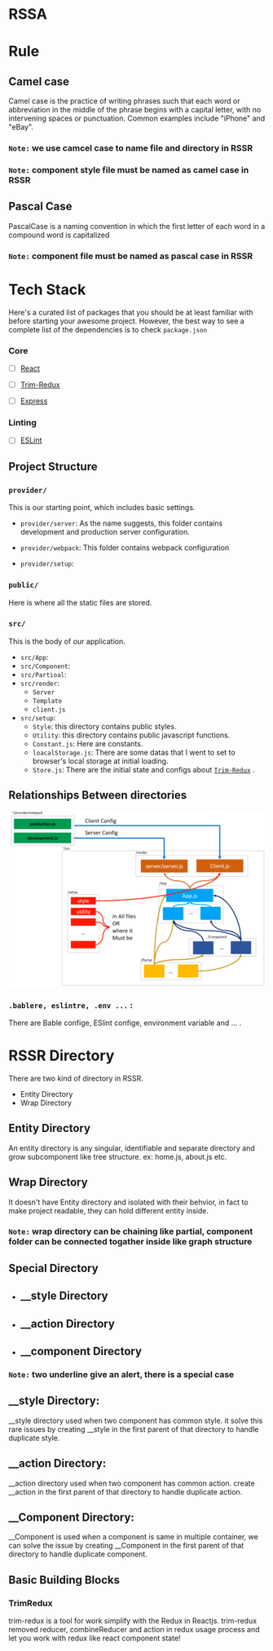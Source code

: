 # RSSA

# Rule

## Camel case
Camel case is the practice of writing phrases such that each word or abbreviation in the middle of the phrase begins with a capital letter, with no intervening spaces or punctuation. Common examples include "iPhone" and "eBay".

### `Note:` we use camcel case to name file and directory in RSSR
### `Note:` component style file must be named as camel case in RSSR

## Pascal Case
PascalCase is a naming convention in which the first letter of each word in a compound word is capitalized

### `Note:` component file must be named as pascal case in RSSR

# Tech Stack

Here's a curated list of packages that you should be at least familiar with before starting your awesome project. However, the best way to see a complete list of the dependencies is to check `package.json`

### Core

- [ ] [React](https://facebook.github.io/react/)
- [ ] [Trim-Redux](https://github.com/ebrahimiaval/trim-redux#readme)
- [ ] [Express](https://expressjs.com/)


### Linting

- [ ] [ESLint](http://eslint.org/)


## Project Structure

### `provider/`
This is our starting point, which includes basic settings.
- `provider/server`: As the name suggests, this folder contains development and production server configuration.

- `provider/webpack`: This folder contains webpack configuration 

- `provider/setup`: 


### `public/`
Here is where all the static files are stored.



### `src/`
This is the body of our application.
- `src/App`:
- `src/Component`:
- `src/Partioal`:
- `src/render`:
   - `Server` 
   - `Template` 
   - `client.js` 
- `src/setup`:
     - `Style`: this directory contains public styles.
     - `Utility`: this directory contains public javascript functions.
     - `Constant.js`: Here are constants.
     - `loacalStorage.js`: There are some datas that I went to set to browser's local storage at initial loading. 
     - `Store.js`: There are the initial state and configs about [`Trim-Redux`](../js/trim-redux.md) .

## Relationships Between directories

<img src="relationships.png" title="Relationships Between directories" />

### `.bablere, eslintre, .env ...` : 
There are Bable confige, ESlint confige, environment variable and ... .

# RSSR Directory
There are two kind of directory in RSSR.
- Entity Directory
- Wrap Directory

## Entity Directory
An entity directory is any singular, identifiable and separate directory and grow subcomponent like tree structure. ex: home.js, about.js etc.

## Wrap Directory
It doesn't have Entity directory and isolated with their behvior, in fact to make project readable, they can hold different entity inside.

### `Note:` wrap directory can be chaining like partial, component folder can be connected togather inside like graph structure

## Special Directory
- ## __style Directory
- ## __action Directory
- ## __component Directory

### `Note:` two underline give an alert, there is a special case

##  __style Directory: 
__style directory used when two component has common style. it solve this rare issues by creating __style in the first parent of that directory to handle duplicate style.

## __action Directory:
__action directory used when two component has common action. create __action in the first parent of that directory to handle duplicate action.

## __Component Directory:
__Component is used when a component is same in multiple container, we can solve the issue by creating __Component in the first parent of that directory to handle duplicate component.

## Basic Building Blocks


### TrimRedux

trim-redux is a tool for work simplify with the Redux in Reactjs. trim-redux removed reducer, combineReducer and action in redux usage process
and let you work with redux like react component state!
